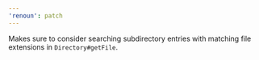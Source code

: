 ```yaml
---
'renoun': patch
---
```


Makes sure to consider searching subdirectory entries with matching file extensions in `Directory#getFile`.
